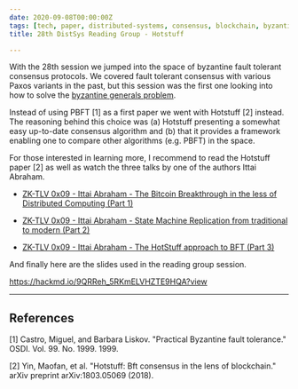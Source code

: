 ```yaml
---
date: 2020-09-08T00:00:00Z
tags: [tech, paper, distributed-systems, consensus, blockchain, byzantine]
title: 28th DistSys Reading Group - Hotstuff

---
```


With the 28th session we jumped into the space of byzantine fault tolerant
consensus protocols. We covered fault tolerant consensus with various Paxos
variants in the past, but this session was the first one looking into how to
solve the [byzantine generals
problem](https://en.wikipedia.org/wiki/Byzantine_fault).

Instead of using PBFT [1] as a first paper we went with Hotstuff [2] instead.
The reasoning behind this choice was (a) Hotstuff presenting a somewhat easy
up-to-date consensus algorithm and (b) that it provides a framework enabling one
to compare other algorithms (e.g. PBFT) in the space.

For those interested in learning more, I recommend to read the Hotstuff paper
[2] as well as watch the three talks by one of the authors Ittai Abraham.

- [ZK-TLV 0x09 - Ittai Abraham - The Bitcoin Breakthrough in the less of
  Distributed Computing (Part 1)](https://youtu.be/IUwsxssViqc)

- [ZK-TLV 0x09 - Ittai Abraham - State Machine Replication from traditional to
  modern (Part 2)](https://youtu.be/-RcYagFNyLU)

- [ZK-TLV 0x09 - Ittai Abraham - The HotStuff approach to BFT (Part
  3)](https://youtu.be/ONobI3X70Rc)

And finally here are the slides used in the reading group session.

https://hackmd.io/9QRReh_5RKmELVHZTE9HQA?view

---


## References

[1] Castro, Miguel, and Barbara Liskov. "Practical Byzantine
fault tolerance." OSDI. Vol. 99. No. 1999. 1999.

[2] Yin, Maofan, et al. "Hotstuff: Bft consensus in the lens of
blockchain." arXiv preprint arXiv:1803.05069 (2018).
